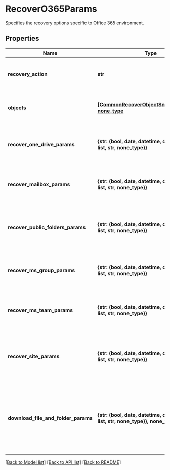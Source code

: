# RecoverO365Params

Specifies the recovery options specific to Office 365 environment.

## Properties
Name | Type | Description | Notes
------------ | ------------- | ------------- | -------------
**recovery_action** | **str** | Specifies the type of recovery action to be performed. | 
**objects** | [**[CommonRecoverObjectSnapshotParams], none_type**](CommonRecoverObjectSnapshotParams.md) | Specifies the list of recover Object parameters. | [optional] 
**recover_one_drive_params** | **{str: (bool, date, datetime, dict, float, int, list, str, none_type)}** | Specifies the parameters to recover Office 365 One Drive. | [optional] 
**recover_mailbox_params** | **{str: (bool, date, datetime, dict, float, int, list, str, none_type)}** | Specifies the parameters to recover Office 365 Mailbox. | [optional] 
**recover_public_folders_params** | **{str: (bool, date, datetime, dict, float, int, list, str, none_type)}** | Specifies the parameters to recover Office 365 Public Folders. | [optional] 
**recover_ms_group_params** | **{str: (bool, date, datetime, dict, float, int, list, str, none_type)}** | Specifies the parameters to recover Microsoft 365 Group. | [optional] 
**recover_ms_team_params** | **{str: (bool, date, datetime, dict, float, int, list, str, none_type)}** | Specifies the parameters to recover Microsoft 365 Teams. | [optional] 
**recover_site_params** | **{str: (bool, date, datetime, dict, float, int, list, str, none_type)}** | Specifies the parameters to recover Microsoft Office 365 Sharepoint Site. | [optional] 
**download_file_and_folder_params** | **{str: (bool, date, datetime, dict, float, int, list, str, none_type)}, none_type** | Specifies the recovery information to download files and folders. For instance, downloading mailbox items as PST. | [optional] 

[[Back to Model list]](../README.md#documentation-for-models) [[Back to API list]](../README.md#documentation-for-api-endpoints) [[Back to README]](../README.md)


